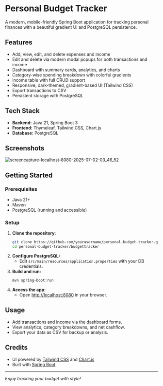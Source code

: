 # Personal Budget Tracker

A modern, mobile-friendly Spring Boot application for tracking personal finances with a beautiful gradient UI and PostgreSQL persistence.

## Features
- Add, view, edit, and delete expenses and income
- Edit and delete via modern modal popups for both transactions and income
- Dashboard with summary cards, analytics, and charts
- Category-wise spending breakdown with colorful gradients
- Income table with full CRUD support
- Responsive, dark-themed, gradient-based UI (Tailwind CSS)
- Export transactions to CSV
- Persistent storage with PostgreSQL

## Tech Stack
- **Backend:** Java 21, Spring Boot 3
- **Frontend:** Thymeleaf, Tailwind CSS, Chart.js
- **Database:** PostgreSQL

## Screenshots
![screencapture-localhost-8080-2025-07-02-03_46_52](https://github.com/user-attachments/assets/adbe388a-37ba-451e-b11a-192bcd2a4c97)


## Getting Started

### Prerequisites
- Java 21+
- Maven
- PostgreSQL (running and accessible)

### Setup
1. **Clone the repository:**
   ```bash
   git clone https://github.com/yourusername/personal-budget-tracker.git
   cd personal-budget-tracker/budgettracker
   ```
2. **Configure PostgreSQL:**
   - Edit `src/main/resources/application.properties` with your DB credentials.
3. **Build and run:**
   ```bash
   mvn spring-boot:run
   ```
4. **Access the app:**
   - Open [http://localhost:8080](http://localhost:8080) in your browser.

## Usage
- Add transactions and income via the dashboard forms.
- View analytics, category breakdowns, and net cashflow.
- Export your data as CSV for backup or analysis.

## Credits
- UI powered by [Tailwind CSS](https://tailwindcss.com/) and [Chart.js](https://www.chartjs.org/)
- Built with [Spring Boot](https://spring.io/projects/spring-boot)

---

_Enjoy tracking your budget with style!_ 
